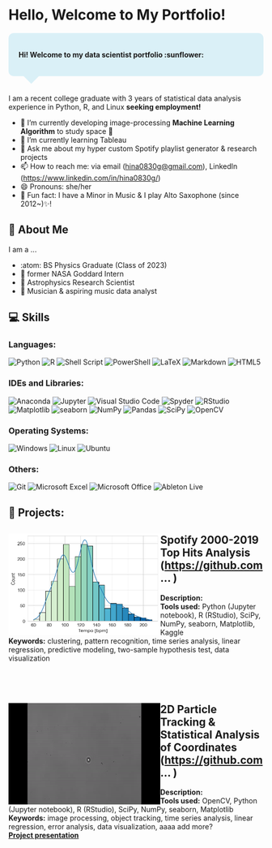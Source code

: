 # Hello, Welcome to My Portfolio!
<div style="border-radius:10px; background: #DAF0F7; margin-bottom: 0px; font-size: 100%; padding: 20px;">
    <b><p>Hi! Welcome to my data scientist portfolio :sunflower: </b></p> 
    </div>
    <div style="width: 0px; height: 0px; border-style: solid; border-width: 15px 15px 0 15px; border-color: #DAF0F7 transparent transparent transparent; margin-left: 30px; margin-bottom: 20px;"></div>


I am a recent college graduate with 3 years of statistical data analysis experience in Python, R, and Linux **seeking employment!**
- 🔭 I’m currently developing image-processing **Machine Learning Algorithm** to study space 🌌
- 🌱 I’m currently learning Tableau
- 💬 Ask me about my hyper custom Spotify playlist generator & research projects
- 📫 How to reach me: via email (hina0830g@gmail.com), LinkedIn (https://www.linkedin.com/in/hina0830g/)
- 😄 Pronouns: she/her
- 🎷 Fun fact: I have a Minor in Music & I play Alto Saxophone (since 2012~)✨!

## 📖 About Me 
I am a ...
- :atom:  BS Physics Graduate (Class of 2023)
- 📡 former NASA Goddard Intern
- 🔭 Astrophysics Research Scientist 
- 🎼 Musician & aspiring music data analyst 

## 💻 Skills 
### Languages:
![Python](https://img.shields.io/badge/Python-3670A0?style=flat&logo=Python&logoColor=ffdd54)
![R](https://img.shields.io/badge/R-%23276DC3.svg?style=flat&logo=r&logoColor=white)
![Shell Script](https://img.shields.io/badge/Shell_Script-%23121011.svg?style=flat&logo=gnu-bash&logoColor=white)
![PowerShell](https://img.shields.io/badge/PowerShell-%235391FE.svg?style=flat&logo=powershell&logoColor=white)
![LaTeX](https://img.shields.io/badge/LaTeX-%23008080.svg?style=flat&logo=latex&logoColor=white)
![Markdown](https://img.shields.io/badge/Markdown-%23000000.svg?style=flat&logo=markdown&logoColor=white)
![HTML5](https://img.shields.io/badge/HTML5-%23E34F26.svg?style=flat&logo=html5&logoColor=white)

### IDEs and Libraries:
![Anaconda](https://img.shields.io/badge/Anaconda-%2344A833.svg?style=flat&logo=anaconda&logoColor=white)
![Jupyter](https://img.shields.io/badge/Jupyter-orange?logo=jupyter&logoColor=white)
![Visual Studio Code](https://img.shields.io/badge/Visual%20Studio%20Code-0078d7.svg?style=flat&logo=visual-studio-code&logoColor=white)
![Spyder](https://img.shields.io/badge/Spyder-838485?style=flat&logo=spyder%20ide&logoColor=maroon)
![RStudio](https://img.shields.io/badge/RStudio-4285F4?style=flat&logo=rstudio&logoColor=white)
![Matplotlib](https://img.shields.io/badge/Matplotlib-%23ffffff.svg?style=flat&logo=Matplotlib&logoColor=black)
![seaborn](https://img.shields.io/badge/seaborn-blue)
![NumPy](https://img.shields.io/badge/Numpy-%23013243.svg?style=flat&logo=numpy&logoColor=white)
![Pandas](https://img.shields.io/badge/Pandas-%23150458.svg?style=flat&logo=pandas&logoColor=white)
![SciPy](https://img.shields.io/badge/SciPy-%230C55A5.svg?style=flat&logo=scipy&logoColor=%white)
![OpenCV](https://img.shields.io/badge/OpenCV-%23white.svg?style=flat&logo=opencv&logoColor=white)


### Operating Systems:
![Windows](https://img.shields.io/badge/Windows-0078D6?style=flat&logo=windows&logoColor=white)
![Linux](https://img.shields.io/badge/Linux-FCC624?style=flat&logo=linux&logoColor=black)
![Ubuntu](https://img.shields.io/badge/Ubuntu-E95420?style=flat&logo=ubuntu&logoColor=white)

### Others: 
![Git](https://img.shields.io/badge/git-%23F05033.svg?style=flat&logo=git&logoColor=white)
![Microsoft Excel](https://img.shields.io/badge/Microsoft_Excel-217346?style=flat&logo=microsoft-excel&logoColor=white)
![Microsoft Office](https://img.shields.io/badge/Microsoft_Office-D83B01?style=flat&logo=microsoft-office&logoColor=white)
![Ableton Live](https://img.shields.io/badge/Ableton_Live-black?style=flat&logo=Ableton+Live&logoColor=white)

## 🏫 Projects:
## <img align="left" width="300" height="200" src="Portfolio_images/tempo_hist_nolabels.png"> **Spotify 2000-2019 Top Hits Analysis** (https://github.com ... )<br>

**Description:** <br>
**Tools used:**  Python (Jupyter notebook), R (RStudio), SciPy, NumPy, seaborn, Matplotlib, Kaggle<br>
**Keywords:** clustering, pattern recognition,  time series analysis, linear regression, predictive modeling, two-sample hypothesis test, data visualization<br>
<br>
<br>
<br>

## <img align="left" width="300" height="200" src="Portfolio_images/glycerol.gif.gif">  2D Particle Tracking & Statistical Analysis of Coordinates (https://github.com ... ) <br>
**Description:** <br>
**Tools used:**  OpenCV, Python (Jupyter notebook), R (RStudio), SciPy, NumPy, seaborn, Matplotlib <br>
**Keywords:** image processing, object tracking, time series analysis, linear regression, error analysis, data visualization, aaaa add more? <br>
[**Project presentation**](https://docs.google.com/presentation/d/1zoPF6esKpLIvcKp6EGz1OubzBa34gI1Ysxdli4kYFGo/edit?usp=sharing) <br>



